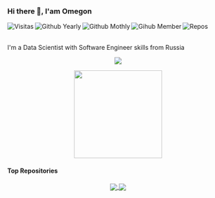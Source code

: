 ### Hi there 👋, I'am Omegon

<img alt="Visitas" align="left" src="https://komarev.com/ghpvc/?username=Omegon226&label=Profile%20views&color=blueviolet&style=flat">
<img title="Github Yearly commits" alt="Github Yearly" align="left" src="https://badges.strrl.dev/years/Omegon226?style=flat&color=blueviolet&logo=github" />
<img title="Github Yearly commits" alt="Github Mothly" align="left" src="https://badges.strrl.dev/commits/monthly/Omegon226?style=flat&color=blueviolet" />
<img title="Gihub Member" alt="Gihub Member" align="left" src="https://badges.strrl.dev/contributions/all/Omegon226?color=blueviolet" />
<img title="Repos" alt="Repos" align="left" src="https://badges.strrl.dev/repos/Omegon226?style=flat&color=blueviolet" />

</br>
</br>

I'm a Data Scientist with Software Engineer skills from Russia

<p align="center">
  <a href="https://skillicons.dev">
    <img src="https://skillicons.dev/icons?i=py,r,cs,cpp,js,html,css,git,gitlab,figma,tensorflow,pytorch,fastapi,visualstudio,idea&theme=dark" />
  </a>
</p>

<div align="center">
  <a href="#">
    <img height="200em" src="https://github-readme-stats.vercel.app/api/top-langs/?username=Omegon226&layout=compact&langs_count=8&theme=radical&hide_border=true" />
  </a>
</div>

#### Top Repositories

<div align="center">
  <a href="https://github.com/Omegon226/Crypto_Analyzatron">
    <img align="center" src="https://github-readme-stats.vercel.app/api/pin/?username=Omegon226&repo=Crypto_Analyzatron&theme=radical&hide_border=true" />
  </a>
  <a href="https://github.com/Omegon226/service_time_series_model_creator">
    <img align="center" src="https://github-readme-stats.vercel.app/api/pin/?username=Omegon226&repo=service_time_series_model_creator&theme=radical&hide_border=true" />
  </a>
</div>



